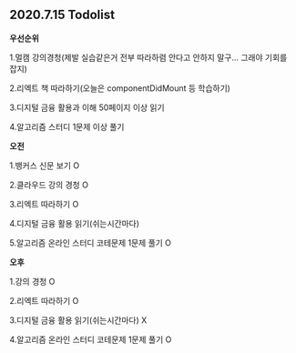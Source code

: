 ## 2020.7.15 Todolist



**우선순위**

1.멀캠 강의경청(제발 실습같은거 전부 따라하렴 안다고 안하지 말구... 그래야 기회를 잡지)

2.리엑트 책 따라하기(오늘은 componentDidMount 등 학습하기)

3.디지털 금융 활용과 이해 50페이지 이상 읽기

4.알고리즘 스터디 1문제 이상 풀기



**오전**

1.뱅커스 신문 보기 O

2.클라우드 강의 경청 O

3.리엑트 따라하기 O

4.디지털 금융 활용 읽기(쉬는시간마다)

5.알고리즘 온라인 스터디 코테문제 1문제 풀기 O

**오후**

1.강의 경청 O

2.리엑트 따라하기 O

3.디지털 금융 활용 읽기(쉬는시간마다) X

4.알고리즘 온라인 스터디 코테문제 1문제 풀기 O

